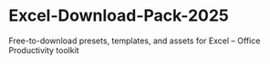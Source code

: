 # Excel-Download-Pack-2025
Free-to-download presets, templates, and assets for Excel – Office Productivity toolkit

